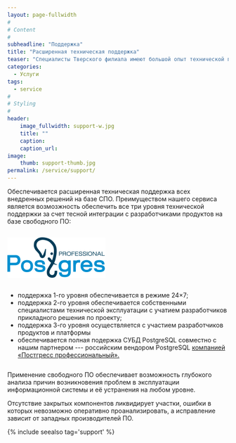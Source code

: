 ```yaml
---
layout: page-fullwidth
#
# Content
#
subheadline: "Поддержка"
title: "Расширенная техническая поддержка"
teaser: "Специалисты Тверского филиала имеют большой опыт технической поддержки информационных систем, разработанных на базе применения свободного ПО"
categories: 
  - Услуги
tags:
  - service
#
# Styling
#
header:
    image_fullwidth: support-w.jpg
    title: ""
    caption: 
    caption_url:
image:
    thumb: support-thumb.jpg
permalink: /service/support/
---
```



Обеспечивается расширенная техническая поддержка всех внедренных решений на базе СПО. Преимуществом нашего сервиса является возмозжность обеспечить все три уровня технической поддержки за счет тесной интеграции с разработчиками продуктов на базе свободного ПО:

<div class="row">
<div class="medium-3 medium-push-9 columns" markdown="1">

![Postgres Professional][2] 

</div><!-- /.medium-4.columns -->
<div class="medium-9 medium-pull-3 columns" markdown="1">

- поддержка 1-го уровня обеспечивается в режиме 24&times;7;
- поддержка 2-го уровня обеспечивается собственными специалистами технической эксплуатации с учатием разработчиков прикладного решения по проекту;
- поддержка 3-го уровня осуществляется с участием разработчиков продуктов и платформы
- обеспечивается полная подержка СУБД PostgreSQL совместно с нашим партнером --- российским вендором PostgreSQL [компанией «Постгресс профессиональный».][1]

</div><!-- /.medium-8.columns -->
</div><!-- /.row -->


Применение свободного ПО обеспечивает возможность глубокого анализа причин возникновения проблем в эксплуатации информационной системы и её устранения на любом уровне.

Отсутствие закрытых компонентов ликвидирует участки, ошибки в которых невозможно оперативно проанализировать, а исправление зависит от западных производителей ПО.

{% include seealso tag='support' %}

 [1]: https://www.postgrespro.ru/
 [2]: /images/postgrespro_logo.png
 [3]: /platform/
 [4]: /images/pg2.svg
 [5]: #
 [6]: #
 [7]: #
 [8]: #
 [9]: #
 [10]: #

